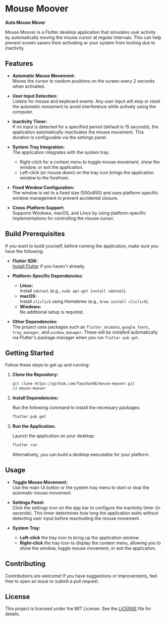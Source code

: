 # Mouse Moover

**Auto Mouse Mover**

Mouse Moover is a Flutter desktop application that simulates user activity by automatically moving the mouse cursor at regular intervals. This can help prevent screen savers from activating or your system from locking due to inactivity.

## Features

- **Automatic Mouse Movement:**  
  Moves the cursor to random positions on the screen every 2 seconds when activated.

- **User Input Detection:**  
  Listens for mouse and keyboard events. Any user input will stop or reset the automatic movement to avoid interference while actively using the computer.

- **Inactivity Timer:**  
  If no input is detected for a specified period (default is 15 seconds), the application automatically reactivates the mouse movement. This duration is configurable via the settings panel.

- **System Tray Integration:**  
  The application integrates with the system tray:
  - Right-click for a context menu to toggle mouse movement, show the window, or exit the application.
  - Left-click (or mouse down) on the tray icon brings the application window to the forefront.

- **Fixed Window Configuration:**  
  The window is set to a fixed size (500x850) and uses platform-specific window management to prevent accidental closure.

- **Cross-Platform Support:**  
  Supports Windows, macOS, and Linux by using platform-specific implementations for controlling the mouse cursor.

## Build Prerequisites

If you want to build yourself, before running the application, make sure you have the following:

- **Flutter SDK:**  
  [Install Flutter](https://docs.flutter.dev/get-started/install) if you haven't already.

- **Platform-Specific Dependencies:**  
  - **Linux:**  
    Install `xdotool` (e.g., `sudo apt-get install xdotool`).
  - **macOS:**  
    Install `cliclick` using Homebrew (e.g., `brew install cliclick`).
  - **Windows:**  
    No additional setup is required.

- **Other Dependencies:**  
  The project uses packages such as `flutter_animate`, `google_fonts`, `tray_manager`, and `window_manager`. These will be installed automatically via Flutter's package manager when you run `flutter pub get`.

## Getting Started

Follow these steps to get up and running:

1. **Clone the Repository:**

   ```bash
   git clone https://github.com/Taoshan98/mouse-moover.git
   cd mouse-moover
   ```

2. **Install Dependencies:**

   Run the following command to install the necessary packages:

   ```bash
   flutter pub get
   ```

3. **Run the Application:**

   Launch the application on your desktop:

   ```bash
   flutter run
   ```

   Alternatively, you can build a desktop executable for your platform.

## Usage

- **Toggle Mouse Movement:**  
  Use the main UI button or the system tray menu to start or stop the automatic mouse movement.

- **Settings Panel:**  
  Click the settings icon on the app bar to configure the inactivity timer (in seconds). This timer determines how long the application waits without detecting user input before reactivating the mouse movement.

- **System Tray:**  
  - **Left-click** the tray icon to bring up the application window.
  - **Right-click** the tray icon to display the context menu, allowing you to show the window, toggle mouse movement, or exit the application.

## Contributing

Contributions are welcome! If you have suggestions or improvements, feel free to open an issue or submit a pull request.

## License

This project is licensed under the MIT License. See the [LICENSE](LICENSE) file for details.
